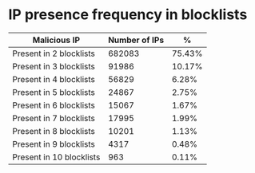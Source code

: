 # IP presence frequency in blocklists
| Malicious IP | Number of IPs | % |
|----|----|----|
| Present in 2 blocklists | 682083 | 75.43% |
| Present in 3 blocklists | 91986 | 10.17% |
| Present in 4 blocklists | 56829 | 6.28% |
| Present in 5 blocklists | 24867 | 2.75% |
| Present in 6 blocklists | 15067 | 1.67% |
| Present in 7 blocklists | 17995 | 1.99% |
| Present in 8 blocklists | 10201 | 1.13% |
| Present in 9 blocklists | 4317 | 0.48% |
| Present in 10 blocklists | 963 | 0.11% |
